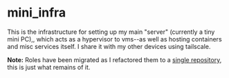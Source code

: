 # mini_infra
This is the infrastructure for setting up my main "server" (currently a tiny mini PC),, which acts as a hypervisor to vms--as well as hosting containers and misc services itself.  I share it with my other devices using tailscale.

**Note:** Roles have been migrated as I refactored them to a [single repository](https://github.com/ataylor-us/nuc_infra), this is just what remains of it.
